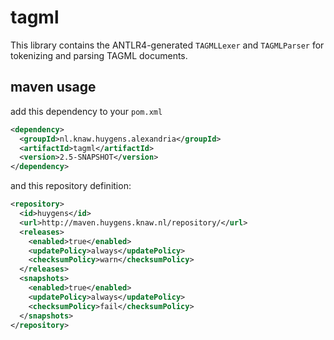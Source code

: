 # tagml

This library contains the ANTLR4-generated `TAGMLLexer` and `TAGMLParser` for tokenizing and parsing TAGML documents.

## maven usage

add this dependency to your `pom.xml` 

```xml
<dependency>
  <groupId>nl.knaw.huygens.alexandria</groupId>
  <artifactId>tagml</artifactId>
  <version>2.5-SNAPSHOT</version>
</dependency>
```

and this repository definition:
```xml
<repository>
  <id>huygens</id>
  <url>http://maven.huygens.knaw.nl/repository/</url>
  <releases>
    <enabled>true</enabled>
    <updatePolicy>always</updatePolicy>
    <checksumPolicy>warn</checksumPolicy>
  </releases>
  <snapshots>
    <enabled>true</enabled>
    <updatePolicy>always</updatePolicy>
    <checksumPolicy>fail</checksumPolicy>
  </snapshots>
</repository>
```
